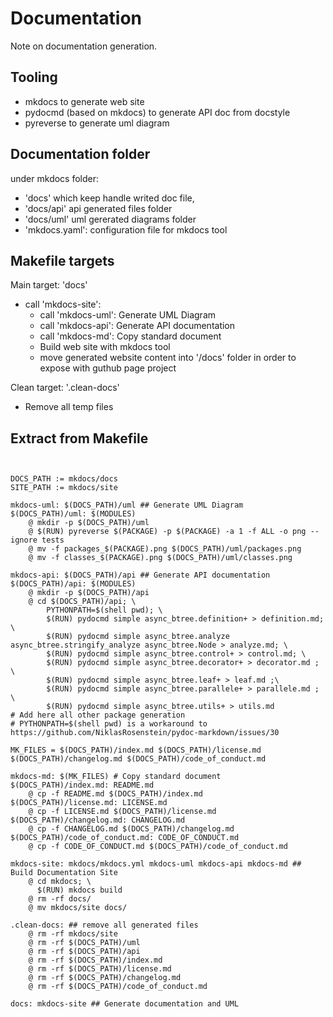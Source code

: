 # Documentation 

Note on documentation generation.

## Tooling

- mkdocs to generate web site
- pydocmd (based on mkdocs) to generate API doc from docstyle
- pyreverse to generate uml diagram

## Documentation folder

under mkdocs folder:

- 'docs' which keep handle writed doc file,
- 'docs/api' api generated files folder
- 'docs/uml' uml gererated diagrams folder
-  'mkdocs.yaml': configuration file for mkdocs tool

## Makefile targets


Main target: 'docs'

- call 'mkdocs-site':
    - call 'mkdocs-uml': Generate UML Diagram
    - call 'mkdocs-api': Generate API documentation
    - call 'mkdocs-md': Copy standard document
    - Build web site with mkdocs tool
    - move generated website content into '/docs' folder in order to expose with guthub page project

Clean target: '.clean-docs' 
- Remove all temp files
    

## Extract from Makefile

```


DOCS_PATH := mkdocs/docs
SITE_PATH := mkdocs/site

mkdocs-uml: $(DOCS_PATH)/uml ## Generate UML Diagram
$(DOCS_PATH)/uml: $(MODULES)
	@ mkdir -p $(DOCS_PATH)/uml
	@ $(RUN) pyreverse $(PACKAGE) -p $(PACKAGE) -a 1 -f ALL -o png --ignore tests
	@ mv -f packages_$(PACKAGE).png $(DOCS_PATH)/uml/packages.png
	@ mv -f classes_$(PACKAGE).png $(DOCS_PATH)/uml/classes.png

mkdocs-api: $(DOCS_PATH)/api ## Generate API documentation
$(DOCS_PATH)/api: $(MODULES)
	@ mkdir -p $(DOCS_PATH)/api
	@ cd $(DOCS_PATH)/api; \
		PYTHONPATH=$(shell pwd); \
		$(RUN) pydocmd simple async_btree.definition+ > definition.md; \
		$(RUN) pydocmd simple async_btree.analyze async_btree.stringify_analyze async_btree.Node > analyze.md; \
		$(RUN) pydocmd simple async_btree.control+ > control.md; \
		$(RUN) pydocmd simple async_btree.decorator+ > decorator.md ; \
		$(RUN) pydocmd simple async_btree.leaf+ > leaf.md ;\
		$(RUN) pydocmd simple async_btree.parallele+ > parallele.md ; \
		$(RUN) pydocmd simple async_btree.utils+ > utils.md
# Add here all other package generation
# PYTHONPATH=$(shell pwd) is a workaround to https://github.com/NiklasRosenstein/pydoc-markdown/issues/30

MK_FILES = $(DOCS_PATH)/index.md $(DOCS_PATH)/license.md $(DOCS_PATH)/changelog.md $(DOCS_PATH)/code_of_conduct.md

mkdocs-md: $(MK_FILES) # Copy standard document
$(DOCS_PATH)/index.md: README.md
	@ cp -f README.md $(DOCS_PATH)/index.md
$(DOCS_PATH)/license.md: LICENSE.md
	@ cp -f LICENSE.md $(DOCS_PATH)/license.md
$(DOCS_PATH)/changelog.md: CHANGELOG.md
	@ cp -f CHANGELOG.md $(DOCS_PATH)/changelog.md
$(DOCS_PATH)/code_of_conduct.md: CODE_OF_CONDUCT.md
	@ cp -f CODE_OF_CONDUCT.md $(DOCS_PATH)/code_of_conduct.md

mkdocs-site: mkdocs/mkdocs.yml mkdocs-uml mkdocs-api mkdocs-md ## Build Documentation Site
	@ cd mkdocs; \
	  $(RUN) mkdocs build
	@ rm -rf docs/
	@ mv mkdocs/site docs/	

.clean-docs: ## remove all generated files
	@ rm -rf mkdocs/site
	@ rm -rf $(DOCS_PATH)/uml
	@ rm -rf $(DOCS_PATH)/api
	@ rm -rf $(DOCS_PATH)/index.md
	@ rm -rf $(DOCS_PATH)/license.md
	@ rm -rf $(DOCS_PATH)/changelog.md
	@ rm -rf $(DOCS_PATH)/code_of_conduct.md

docs: mkdocs-site ## Generate documentation and UML


```
